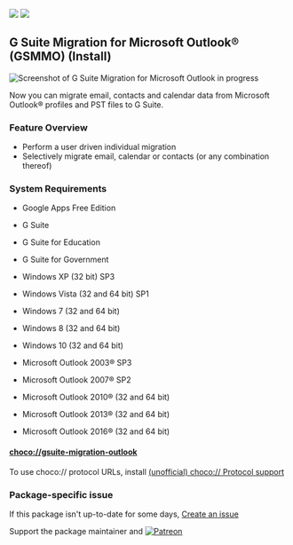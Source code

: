 [![](https://img.shields.io/chocolatey/v/gsuite-migration-outlook?color=green&label=gsuite-migration-outlook)](https://chocolatey.org/packages/gsuite-migration-outlook) [![](https://img.shields.io/chocolatey/dt/gsuite-migration-outlook)](https://chocolatey.org/packages/gsuite-migration-outlook)

## G Suite Migration for Microsoft Outlook® (GSMMO) (Install)

![Screenshot of G Suite Migration for Microsoft Outlook in progress](https://tools.google.com/dlpage/res/outlookmigration/gammo-output.gif)

Now you can migrate email, contacts and calendar data from Microsoft Outlook® profiles and PST files to G Suite.

### Feature Overview

- Perform a user driven individual migration
- Selectively migrate email, calendar or contacts (or any combination thereof)	

### System Requirements
- Google Apps Free Edition 
- G Suite 
- G Suite for Education 
- G Suite for Government

- Windows XP (32 bit) SP3 
- Windows Vista (32 and 64 bit) SP1 
- Windows 7 (32 and 64 bit) 
- Windows 8 (32 and 64 bit) 
- Windows 10 (32 and 64 bit)

- Microsoft Outlook 2003® SP3 
- Microsoft Outlook 2007® SP2 
- Microsoft Outlook 2010® (32 and 64 bit) 
- Microsoft Outlook 2013® (32 and 64 bit) 
- Microsoft Outlook 2016® (32 and 64 bit)

#### [choco://gsuite-migration-outlook](choco://gsuite-migration-outlook)
To use choco:// protocol URLs, install [(unofficial) choco:// Protocol support](https://chocolatey.org/packages/choco-protocol-support)

### Package-specific issue
If this package isn't up-to-date for some days, [Create an issue](https://github.com/tunisiano187/Choco-packages/issues/new/choose)

Support the package maintainer and [![Patreon](https://cdn.jsdelivr.net/gh/tunisiano187/choco-packages@f986b7f5de3afc021180256752805698d4efbc38/icons/patreon.png)](https://www.patreon.com/tunisiano)
